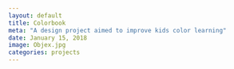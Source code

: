 ```yaml
---
layout: default
title: Colorbook
meta: "A design project aimed to improve kids color learning"
date: January 15, 2018
image: Objex.jpg
categories: projects
---
```

